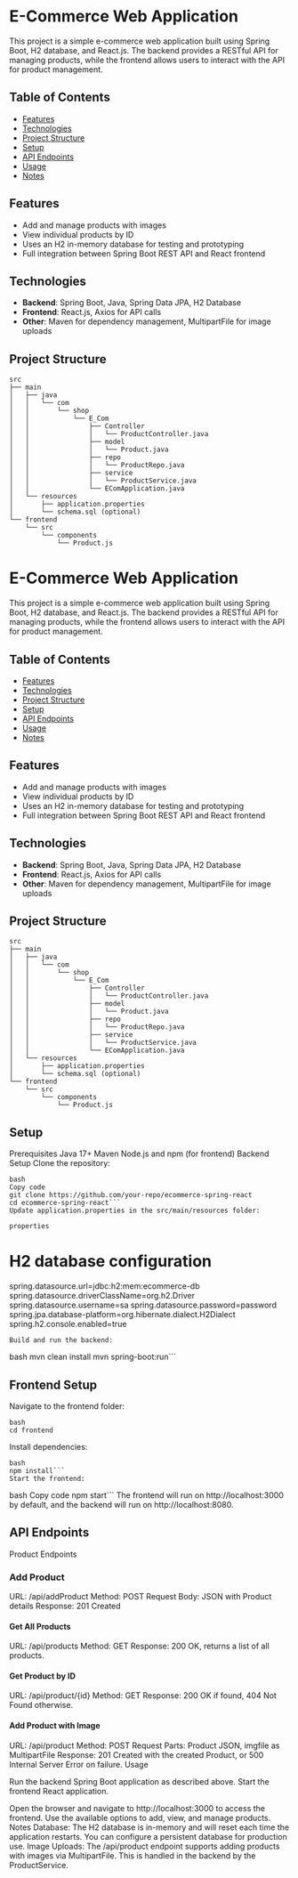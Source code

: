 # E-Commerce Web Application

This project is a simple e-commerce web application built using Spring Boot, H2 database, and React.js. The backend provides a RESTful API for managing products, while the frontend allows users to interact with the API for product management.

## Table of Contents

- [Features](#features)
- [Technologies](#technologies)
- [Project Structure](#project-structure)
- [Setup](#setup)
- [API Endpoints](#api-endpoints)
- [Usage](#usage)
- [Notes](#notes)

## Features

- Add and manage products with images
- View individual products by ID
- Uses an H2 in-memory database for testing and prototyping
- Full integration between Spring Boot REST API and React frontend

## Technologies

- **Backend**: Spring Boot, Java, Spring Data JPA, H2 Database
- **Frontend**: React.js, Axios for API calls
- **Other**: Maven for dependency management, MultipartFile for image uploads

## Project Structure

```plaintext
src
├── main
│   ├── java
│   │   └── com
│   │       └── shop
│   │           └── E_Com
│   │               ├── Controller
│   │               │   └── ProductController.java
│   │               ├── model
│   │               │   └── Product.java
│   │               ├── repo
│   │               │   └── ProductRepo.java
│   │               ├── service
│   │               │   └── ProductService.java
│   │               └── EComApplication.java
│   └── resources
│       ├── application.properties
│       └── schema.sql (optional)
└── frontend
    └── src
        └── components
            └── Product.js
```
# E-Commerce Web Application

This project is a simple e-commerce web application built using Spring Boot, H2 database, and React.js. The backend provides a RESTful API for managing products, while the frontend allows users to interact with the API for product management.

## Table of Contents

- [Features](#features)
- [Technologies](#technologies)
- [Project Structure](#project-structure)
- [Setup](#setup)
- [API Endpoints](#api-endpoints)
- [Usage](#usage)
- [Notes](#notes)

## Features

- Add and manage products with images
- View individual products by ID
- Uses an H2 in-memory database for testing and prototyping
- Full integration between Spring Boot REST API and React frontend

## Technologies

- **Backend**: Spring Boot, Java, Spring Data JPA, H2 Database
- **Frontend**: React.js, Axios for API calls
- **Other**: Maven for dependency management, MultipartFile for image uploads

## Project Structure

```plaintext
src
├── main
│   ├── java
│   │   └── com
│   │       └── shop
│   │           └── E_Com
│   │               ├── Controller
│   │               │   └── ProductController.java
│   │               ├── model
│   │               │   └── Product.java
│   │               ├── repo
│   │               │   └── ProductRepo.java
│   │               ├── service
│   │               │   └── ProductService.java
│   │               └── EComApplication.java
│   └── resources
│       ├── application.properties
│       └── schema.sql (optional)
└── frontend
    └── src
        └── components
            └── Product.js
```



## Setup
Prerequisites
Java 17+
Maven
Node.js and npm (for frontend)
Backend Setup
Clone the repository:
```
bash
Copy code
git clone https://github.com/your-repo/ecommerce-spring-react
cd ecommerce-spring-react```
Update application.properties in the src/main/resources folder:

properties
```
# H2 database configuration
spring.datasource.url=jdbc:h2:mem:ecommerce-db
spring.datasource.driverClassName=org.h2.Driver
spring.datasource.username=sa
spring.datasource.password=password
spring.jpa.database-platform=org.hibernate.dialect.H2Dialect
spring.h2.console.enabled=true
```
Build and run the backend:

```
bash
mvn clean install
mvn spring-boot:run```
 
## Frontend Setup
Navigate to the frontend folder:

```
bash
cd frontend
```
Install dependencies:

```
bash
npm install```
Start the frontend:

```
bash
Copy code
npm start```
The frontend will run on http://localhost:3000 by default, and the backend will run on http://localhost:8080.


## API Endpoints
Product Endpoints

### Add Product

URL: /api/addProduct
Method: POST
Request Body: JSON with Product details
Response: 201 Created



#### Get All Products

URL: /api/products
Method: GET
Response: 200 OK, returns a list of all products.

#### Get Product by ID

URL: /api/product/{id}
Method: GET
Response: 200 OK if found, 404 Not Found otherwise.
#### Add Product with Image

URL: /api/product
Method: POST
Request Parts: Product JSON, imgfile as MultipartFile
Response: 201 Created with the created Product, or 500 Internal Server Error on failure.
Usage

Run the backend Spring Boot application as described above.
Start the frontend React application.

Open the browser and navigate to http://localhost:3000 to access the frontend.
Use the available options to add, view, and manage products.
Notes
Database: The H2 database is in-memory and will reset each time the application restarts. You can configure a persistent database for production use.
Image Uploads: The /api/product endpoint supports adding products with images via MultipartFile. This is handled in the backend by the ProductService.
